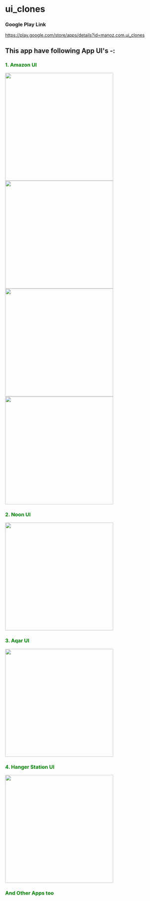 # ui_clones


### Google Play Link 

https://play.google.com/store/apps/details?id=manoz.com.ui_clones


<h2> This app have following App UI's -:</h2>
<h3 align="start" style="color:green" >1. Amazon UI </h3>
 <p align="start">
<img src="https://github.com/MaNoOoz/Apps_Clones_Ui/blob/master/SCREENSHOTS/a.png" width="350"></img>
<img src="https://github.com/MaNoOoz/Apps_Clones_Ui/blob/master/SCREENSHOTS/b.png" width="350"></img>
<img src="https://github.com/MaNoOoz/Apps_Clones_Ui/blob/master/SCREENSHOTS/c.png" width="350"></img>
<img src="https://github.com/MaNoOoz/Apps_Clones_Ui/blob/master/SCREENSHOTS/d.png" width="350"></img>
  
  
  <h3 align="start" style="color:green" >2. Noon UI </h3>
 <p align="start">
  
  <img src="https://github.com/MaNoOoz/Apps_Clones_Ui/blob/master/SCREENSHOTS/17.jpg" width="350"></img>

  
  <h3 align="start" style="color:green" >3. Aqar UI </h3>
 <p align="start">
  
  <img src="https://github.com/MaNoOoz/Apps_Clones_Ui/blob/master/SCREENSHOTS/5.jpg" width="350"></img>

  
  <h3 align="start" style="color:green" >4. Hanger Station UI </h3>
  
 <p align="start">
    <img src="https://github.com/MaNoOoz/Apps_Clones_Ui/blob/master/SCREENSHOTS/18.jpg" width="350"></img>

   <h3 align="start" style="color:green" > And Other Apps too </h3>
 <p align="start">
  

